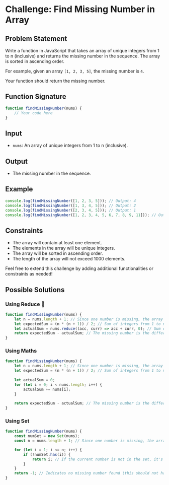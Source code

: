# Challenge: Find Missing Number in Array

## Problem Statement

Write a function in JavaScript that takes an array of unique integers from 1 to n (inclusive) and returns the missing number in the sequence. The array is sorted in ascending order.

For example, given an array `[1, 2, 3, 5]`, the missing number is `4`.

Your function should return the missing number.

## Function Signature

```javascript
function findMissingNumber(nums) {
    // Your code here
}
```

## Input

* `nums`: An array of unique integers from 1 to n (inclusive).

## Output

* The missing number in the sequence.
  
## Example

```javascript
console.log(findMissingNumber([1, 2, 3, 5])); // Output: 4
console.log(findMissingNumber([1, 3, 4, 5])); // Output: 2
console.log(findMissingNumber([2, 3, 4, 5])); // Output: 1
console.log(findMissingNumber([1, 2, 3, 4, 5, 6, 7, 8, 9, 11])); // Output: 10
```

## Constraints

* The array will contain at least one element.
* The elements in the array will be unique integers.
* The array will be sorted in ascending order.
* The length of the array will not exceed 1000 elements.
  
Feel free to extend this challenge by adding additional functionalities or constraints as needed!

## Possible Solutions

### Using Reduce 🤮

```javascript
function findMissingNumber(nums) {
    let n = nums.length + 1; // Since one number is missing, the array size should be n + 1
    let expectedSum = (n * (n + 1)) / 2; // Sum of integers from 1 to n
    let actualSum = nums.reduce((acc, curr) => acc + curr, 0); // Sum of numbers in the array
    return expectedSum - actualSum; // The missing number is the difference between expected and actual sums
}
```

### Using Maths

``` javascript
function findMissingNumber(nums) {
    let n = nums.length + 1; // Since one number is missing, the array size should be n + 1
    let expectedSum = (n * (n + 1)) / 2; // Sum of integers from 1 to n
    
    let actualSum = 0;
    for (let i = 0; i < nums.length; i++) {
        actualSum += nums[i];
    }
    
    return expectedSum - actualSum; // The missing number is the difference between expected and actual sums
}
```

### Using Set

``` javascript
function findMissingNumber(nums) {
    const numSet = new Set(nums);
    const n = nums.length + 1; // Since one number is missing, the array size should be n + 1

    for (let i = 1; i <= n; i++) {
        if (!numSet.has(i)) {
            return i; // If the current number is not in the set, it's the missing number
        }
    }
    return -1; // Indicates no missing number found (this should not happen for this problem)
}
```